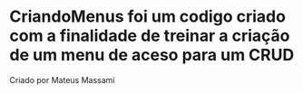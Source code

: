 # CriandoMenus foi um codigo criado com a finalidade de treinar a criação de um menu de aceso para um CRUD
Criado por Mateus Massami
